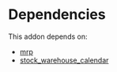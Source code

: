 # Dependencies

This addon depends on:

- [mrp](https://github.com/bringout/oca-ocb-mrp/tree/9a98a954badbed600c34241c3523e8b177878602/odoo-bringout-oca-ocb-mrp)
- [stock_warehouse_calendar](https://github.com/bringout/oca-workflow-process)
